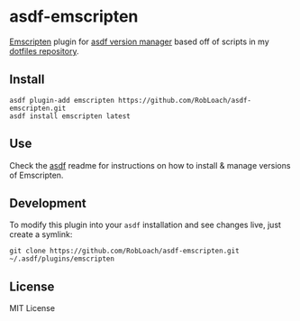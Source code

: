 # asdf-emscripten

[Emscripten](https://emscripten.org/) plugin for [asdf version manager](https://github.com/HashNuke/asdf) based off of scripts in my [dotfiles repository](https://github.com/Stratus3D/dotfiles).

## Install

```
asdf plugin-add emscripten https://github.com/RobLoach/asdf-emscripten.git
asdf install emscripten latest
```

## Use

Check the [asdf](https://github.com/HashNuke/asdf) readme for instructions on how to install & manage versions of Emscripten.

## Development

To modify this plugin into your `asdf` installation and see changes live, just create a symlink:

```
git clone https://github.com/RobLoach/asdf-emscripten.git ~/.asdf/plugins/emscripten
```

## License
MIT License
